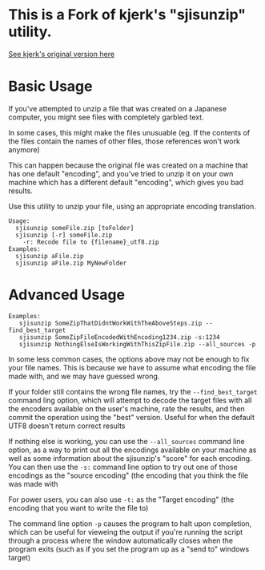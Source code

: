 # This is a Fork of kjerk's "sjisunzip" utility.

[See kjerk's original version here](https://github.com/kjerk/sjisunzip)

# Basic Usage

If you've attempted to unzip a file that was created on a Japanese computer, you might see files with completely garbled text.

In some cases, this might make the files unusuable (eg. If the contents of the files contain the names of other files, those references won't work anymore)


This can happen because the original file was created on a machine that has one default "encoding", and you've tried to unzip it on your own machine which has a different default "encoding", which gives you bad results.

Use this utility to unzip your file, using an appropriate encoding translation.

```
Usage:
  sjisunzip someFile.zip [toFolder]
  sjisunzip [-r] someFile.zip
    -r: Recode file to {filename}_utf8.zip
Examples:
  sjisunzip aFile.zip
  sjisunzip aFile.zip MyNewFolder
```

# Advanced Usage

```
Examples:
   sjisunzip SomeZipThatDidntWorkWithTheAboveSteps.zip --find_best_target
   sjisunzip SomeZipFileEncodedWithEncoding1234.zip -s:1234
   sjisunzip NothingElseIsWorkingWithThisZipFile.zip --all_sources -p
```

In some less common cases, the options above may not be enough to fix your file names. This is because we have to assume what encoding the file made with, and we may have guessed wrong.

If your folder still contains the wrong file names, try the `--find_best_target` command ling option, which will attempt to decode the target files with all the encoders available on the user's machine, rate the results, and then commit the operation using the "best" version. Useful for when the default UTF8 doesn't return correct results

If nothing else is working, you can use the `--all_sources` command line option, as a way to print out all the encodings available on your machine as well as some information about the sjisunzip's "score" for each encoding. You can then use the `-s:` command line option to try out one of those encodings as the "source encoding" (the encoding that you think the file was made with

For power users, you can also use `-t:` as the "Target encoding" (the encoding that you want to write the file to)

The command line option `-p` causes the program to halt upon completion, which can be useful for vieweing the output if you're running the script through a process where the window automatically closes when the program exits (such as if you set the program up as a "send to" windows target)

